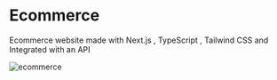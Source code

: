 # Ecommerce
Ecommerce website made with Next.js , TypeScript , Tailwind CSS and Integrated with an API  

![ecommerce](https://github.com/ThunderboltForEver/Ecommerce/assets/89254074/ceb48504-0332-4356-b4f0-b71bc16c596e)
